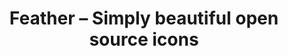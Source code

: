 ---
title: 'Feather – Simply beautiful open source icons'
url: https://feathericons.com
image: 1667701691000.png
tags: 'design,icons'
description: 'undefined'
---